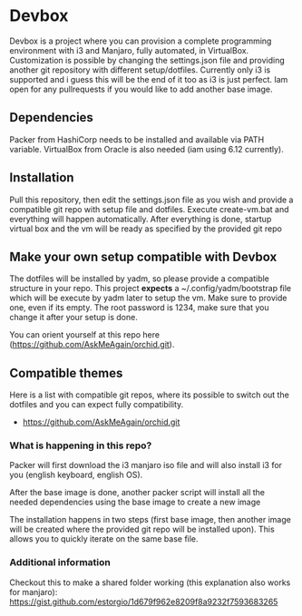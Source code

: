 # Devbox

Devbox is a project where you can provision a complete programming environment with i3 and Manjaro, fully automated, in VirtualBox. Customization is possible by changing the settings.json file and providing another git repository with different setup/dotfiles.
Currently only i3 is supported and i guess this will be the end of it too as i3 is just perfect.
Iam open for any pullrequests if you would like to add another base image.

## Dependencies

Packer from HashiCorp needs to be installed and available via PATH variable. VirtualBox from Oracle is also needed (iam using 6.12 currently).

## Installation

Pull this repository, then edit the settings.json file as you wish and provide a compatible git repo with setup file and dotfiles.
Execute create-vm.bat and everything will happen automatically. After everything is done, startup virtual box and the vm will be ready as specified by the provided git repo

## Make your own setup compatible with Devbox

The dotfiles will be installed by yadm, so please provide a compatible structure in your repo. 
This project **expects** a ~/.config/yadm/bootstrap file which will be execute by yadm later to setup the vm. Make sure to provide one, even if its empty.
The root password is 1234, make sure that you change it after your setup is done.

You can orient yourself at this repo here (https://github.com/AskMeAgain/orchid.git). 

## Compatible themes

Here is a list with compatible git repos, where its possible to switch out the dotfiles and you can expect fully compatibility.

* https://github.com/AskMeAgain/orchid.git

### What is happening in this repo?

Packer will first download the i3 manjaro iso file and will also install i3 for you (english keyboard, english OS).

After the base image is done, another packer script will install all the needed dependencies using the base image to create a new image

The installation happens in two steps (first base image, then another image will be created where the provided git repo will be installed upon).
This allows you to quickly iterate on the same base file.

### Additional information

Checkout this to make a shared folder working (this explanation also works for manjaro): https://gist.github.com/estorgio/1d679f962e8209f8a9232f7593683265
